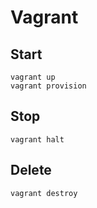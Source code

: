 # Vagrant

## Start

    vagrant up
    vagrant provision

## Stop

    vagrant halt

## Delete

    vagrant destroy
